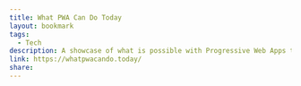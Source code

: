 ```yaml
---
title: What PWA Can Do Today
layout: bookmark
tags:
  - Tech
description: A showcase of what is possible with Progressive Web Apps today.
link: https://whatpwacando.today/
share: 
---
```


